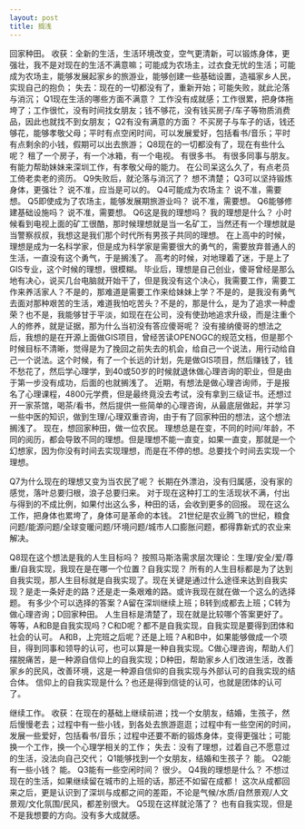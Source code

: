 ```yaml
---
layout: post
title: 搁浅
---
```

回家种田。
收获：全新的生活，生活环境改变，空气更清新，可以锻炼身体，更强壮，我不是对现在的生活不满意嘛；可能成为农场主，过衣食无忧的生活；可能成为农场主，能够发展起家乡的旅游业，能够创建一些基础设置，造福家乡人民，实现自己的抱负；
失去：现在的一切都没有了，重新开始；可能失败，就此沦落与消沉；
Q1现在生活的哪些方面不满意？
工作没有成就感；工作很累，把身体拖垮了；工作很忙，没有时间找女朋友；钱不够花，没有钱买房子/车子等物质消费品，因此也就找不到女朋友；
Q2有没有满意的方面？
不买房子与车子的话，钱还够花，能够孝敬父母；平时有点空闲时间，可以发展爱好，包括看书/音乐；平时有点剩余的小钱，假期可以出去旅游；
Q8现在的一切都没有了，现在有些什么呢？
租了一个房子，有一个冰箱，有一个电视。
有很多书。
有很多同事与朋友。
有能力帮助妹妹来深圳工作，有孝敬父母的能力。
在公司呆这么久了，有点老员工倚老卖老的资历。
Q9失败后，就沦落与消沉了？
想不清楚；
Q3可以坚持锻炼身体，更强壮？
说不准，应当是可以的。
Q4可能成为农场主？
说不准，需要想。
Q5即使成为了农场主，能够发展期旅游业吗？
说不准，需要想。
Q6能够修建基础设施吗？
说不准，需要想。
Q6这是我的理想吗？
我的理想是什么？
小时候看到电视上面的矿工很酷，那时候理想就是当一名矿工，当然还有一个理想就是当警察叔叔，我想这是我们那个时代所有男孩子共同的理想。
在上高中的时候，理想是成为一名科学家，但是成为科学家是需要很大的勇气的，需要放弃普通人的生活，一直没有这个勇气，于是搁浅了。
高考的时候，对地理着了迷，于是上了GIS专业，这个时候的理想，很模糊。
毕业后，理想是自己创业，傻哥曾经是那么地有决心，说买几台电脑就开始干了，但是我没有这个决心，我需要工作，需要工作来养活家人？不是的，那难道是需要工作来给妹妹上学？不是的，是我没有勇气去面对那种艰苦的生活，难道我怕吃苦头？不是的，那是什么，是为了追求一种虚荣？也不是，我能够甘于平淡，如现在在公司，没有使劲地追求升级，而是注重个人的修养，就是证据，那为什么当初没有答应傻哥呢？
没有接纳傻哥的想法之后，我想的是在开源上面做GIS项目，曾经苦读OPENOGC的规范文档，但是那个时候目标不清晰，觉得是为了挽回之前失去的机会，给自己一个说法，用行动给自己一个说法。这个时候，有了一个长远的计划，先是做GIS项目，然后赚钱了，钱不愁花了，然后学心理学，到40或50岁的时候就退休做心理咨询的职业，但是由于第一步没有成功，后面的也就搁浅了。
近期，有想法是做心理咨询师，于是报名了心理课程，4800元学费，但是最终竟没去考试，没有拿到三级证书。还想过开一家茶馆，喝茶/看书，然后提供一些简单的心理咨询，从最底层做起，并学习一些中医的知识，做到生理/心理双重咨询，由于有了回家种田的想法，这个想法搁浅了。
现在，想回家种田，做一位农民。
理想总是在变，不同的时间/年龄，不同的阅历，都会导致不同的理想。但是理想不能一直变，如果一直变，那就是一个幻想家，因为你没有时间去实现理想，而是在不停的想。总要找个时间去实现一个理想。

Q7为什么现在的理想又变为当农民了呢？
长期在外漂泊，没有归属感，没有家的感觉，落叶总要归根，浪子总要归来。
对于现在这种打工的生活现状不满，付出与得到的不成比例，如果付出这么多，种田的话，会收到更多的回报。
现在这么工作，把身体也累垮了，身体可是革命的本钱。
21世纪是农业腾飞的世纪，粮食问题/能源问题/全球变暖问题/环境问题/城市人口膨胀问题，都得靠新式的农业来解决。

Q8现在这个想法是我的人生目标吗？
按照马斯洛需求层次理论：生理/安全/爱/尊重/自我实现，我现在是在哪一个位置？自我实现？
所有的人生目标都是为了达到自我实现，那人生目标就是自我实现了。现在关键是通过什么途径来达到自我实现？是走一条好走的路？还是走一条艰难的路。或许我现在就在做一个这么的选择题。
有多少个可以选择的答案？A留在深圳继续上班；B转到成都去上班；C转为做心理咨询；D回家种田。
人生目标是清楚了，现在就是比较哪个答案更好了。等等，A和B是自我实现吗？C和D呢？都不是自我实现，自我实现是要得到团体和社会的认可。
A和B，上完班之后呢？还是上班？A和B中，如果能够做成一个项目，得到同事和领导的认可，也可以算是一种自我实现。C做心理咨询，帮助人们摆脱痛苦，是一种源自信仰上的自我实现；D种田，帮助家乡人们改进生活，改善家乡的民风，改善环境，这是一种源自信仰的自我实现与外部认可的自我实现的结合体。
信仰上的自我实现是什么？也还是得到信徒的认可，也就是团体的认可了。


继续工作。
收获：在现在的基础上继续前进；找一个女朋友，结婚，生孩子，然后慢慢老去；过程中有一些小钱，到各处去旅游逛逛；过程中有一些空闲的时间，发展一些爱好，包括看书/音乐；过程中还要不断的锻炼身体，变得更强壮；可能换一个工作，换一个心理学相关的工作；
失去：没有了理想，过着自己不愿意过的生活，没法向自己交代；
Q1能够找到一个女朋友，结婚和生孩子？
能。
Q2能有一些小钱？
能。
Q3能有一些空闲时间？
很少。
Q4我的理想是什么？
不想过现在的生活，如果继续留在城市的上班的话，那还不如留在成都！
这次从成都回来之后，更是认识到了深圳与成都之间的差距，不论是气候/水质/自然景观/人文景观/文化氛围/民风，都差别很大。
Q5现在这样就沦落了？
也有自我实现，但是不是我想要的方向。没有多大成就感。